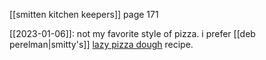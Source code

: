 [[smitten kitchen keepers]] page 171

[[2023-01-06]]: not my favorite style of pizza. i prefer [[deb perelman|smitty's]] [lazy pizza dough](https://smittenkitchen.com/2013/10/lazy-pizza-dough-favorite-margarita-pizza/) recipe.
